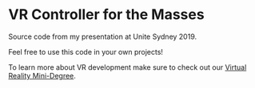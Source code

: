 # VR Controller for the Masses

Source code from my presentation at Unite Sydney 2019.

Feel free to use this code in your own projects!

To learn more about VR development make sure to check out our [Virtual Reality Mini-Degree](https://academy.zenva.com/product/the-complete-virtual-reality-game-development-course/?zva_src=github-vr).